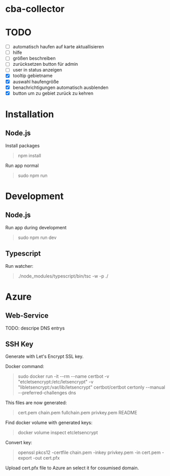 # cba-collector

# TODO
- [ ] automatisch haufen auf karte aktuallisieren
- [ ] hilfe
- [ ] größen beschreiben
- [ ] zurücksetzen button für admin
- [ ] user in status anzeigen
- [x] tooltip gebietname
- [x] auswahl haufengröße
- [x] benachrichtigungen automatisch ausblenden
- [x] button um zu gebiet zurück zu kehren

# Installation
## Node.js
Install packages
> npm install

Run app normal
> sudo npm run 

# Development
## Node.js
Run app during development
> sudo npm run dev

## Typescript
Run watcher:
> ./node_modules/typescript/bin/tsc -w -p ./

# Azure

## Web-Service
TODO: descripe DNS entrys

## SSH Key
Generate with Let's Encrypt SSL key.

Docker command:
> sudo docker run -it --rm --name certbot -v "etcletsencrypt:/etc/letsencrypt" -v "libletsencrypt:/var/lib/letsencrypt" certbot/certbot certonly --manual --preferred-challenges dns

This files are now generated:
> cert.pem  chain.pem  fullchain.pem  privkey.pem  README

Find docker volume with generated keys:
> docker volume inspect etcletsencrypt

Convert key:
> openssl pkcs12 -certfile chain.pem -inkey privkey.pem -in cert.pem -export -out cert.pfx

Upload cert.pfx file to Azure an select it for cosumised domain.